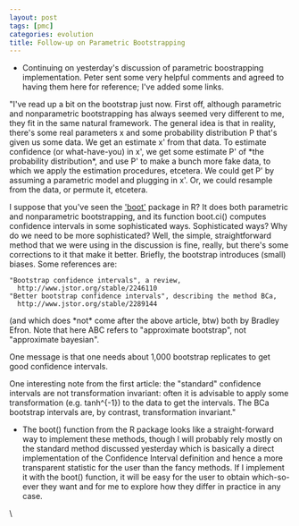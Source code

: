 ```yaml
---
layout: post
tags: [pmc]
categories: evolution
title: Follow-up on Parametric Bootstrapping
---
```







 








-   Continuing on yesterday's discussion of parametric boostrapping
    implementation. Peter sent some very helpful comments and agreed to
    having them here for reference; I've added some links.

"I've read up a bit on the bootstrap just now. First off, although
parametric and nonparametric bootstrapping has always seemed very
different to me, they fit in the same natural framework. The general
idea is that in reality, there's some real parameters x and some
probability distribution P that's given us some data. We get an estimate
x' from that data. To estimate confidence (or what-have-you) in x', we
get some estimate P' of \*the probability distribution\*, and use P' to
make a bunch more fake data, to which we apply the estimation
procedures, etcetera. We could get P' by assuming a parametric model and
plugging in x'. Or, we could resample from the data, or permute it,
etcetera.

I suppose that you've seen the
['boot'](http://cran.r-project.org/web/packages/boot/index.html "http://cran.r-project.org/web/packages/boot/index.html")
package in R? It does both parametric and nonparametric bootstrapping,
and its function boot.ci() computes confidence intervals in some
sophisticated ways. Sophisticated ways? Why do we need to be more
sophisticated? Well, the simple, straightforward method that we were
using in the discussion is fine, really, but there's some corrections to
it that make it better. Briefly, the bootstrap introduces (small)
biases. Some references are:

    "Bootstrap confidence intervals", a review,
      http://www.jstor.org/stable/2246110
    "Better bootstrap confidence intervals", describing the method BCa,
      http://www.jstor.org/stable/2289144

(and which does \*not\* come after the above article, btw) both by
Bradley Efron. Note that here ABC refers to "approximate bootstrap", not
"approximate bayesian".

One message is that one needs about 1,000 bootstrap replicates to get
good confidence intervals.

One interesting note from the first article: the "standard" confidence
intervals are not transformation invariant: often it is advisable to
apply some transformation (e.g. tanh\^{-1}) to the data to get the
intervals. The BCa bootstrap intervals are, by contrast, transformation
invariant."

-   The boot() function from the R package looks like a straight-forward
    way to implement these methods, though I will probably rely mostly
    on the standard method discussed yesterday which is basically a
    direct implementation of the Confidence Interval definition and
    hence a more transparent statistic for the user than the fancy
    methods. If I implement it with the boot() function, it will be easy
    for the user to obtain which-so-ever they want and for me to explore
    how they differ in practice in any case.

\

